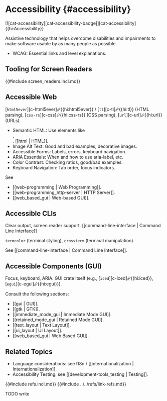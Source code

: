 # Accessibility {#accessibility}

[![cat-accessibility][cat-accessibility-badge]][cat-accessibility]{{hi:Accessibility}}

Assistive technology that helps overcome disabilities and impairments to make software usable by as many people as possible.

- WCAG: Essential links and level explanations.

## Tooling for Screen Readers

{{#include screen_readers.incl.md}}

## Accessible Web

[`html5ever`][c-html5ever]⮳{{hi:html5ever}} / [`tl`][c-tl]⮳{{hi:tl}} (HTML parsing), [`css-rs`][c-css]⮳{{hi:css-rs}} (CSS parsing), [`url`][c-url]⮳{{hi:url}} (URLs).

- Semantic HTML: Use elements like <article>, <nav>. [[html | HTML]].
- Image Alt Text: Good and bad examples, decorative images.
- Accessible Forms: Labels, errors, keyboard navigation.
- ARIA Essentials: When and how to use aria-label, etc.
- Color Contrast: Checking ratios, good/bad examples.
- Keyboard Navigation: Tab order, focus indicators.

See

- [[web-programming | Web Programming]].
- [[web-programming_http-server | HTTP Server]].
- [[web_based_gui | Web-based GUI]].

## Accessible CLIs

Clear output, screen reader support. [[command-line-interface | Command Line Interface]]

`termcolor` (terminal styling), `crossterm` (terminal manipulation).

See [[command-line-interface | Command Line Interface]].

## Accessible Components (GUI)

Focus, keyboard, ARIA.
GUI crate itself (e.g., [`iced`][c-iced]⮳{{hi:iced}}, [`egui`][c-egui]⮳{{hi:egui}}).

Consult the following sections:

- [[gui | GUI]].
- [[gtk | GTK]].
- [[immediate_mode_gui | Immediate Mode GUI]].
- [[retained_mode_gui | Retained Mode GUI]].
- [[text_layout | Text Layout]].
- [[ui_layout | UI Layout]].
- [[web_based_gui | Web Based GUI]].

## Related Topics

- Language considerations: see I18n / [[internationalization | Internationalization]].
- Accessibility Testing: see [[development-tools_testing | Testing]].

{{#include refs.incl.md}}
{{#include ../../refs/link-refs.md}}

<div class="hidden">
TODO write
</div>
